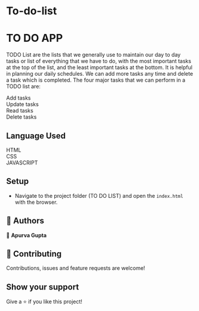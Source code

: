 # To-do-list
# TO DO APP

TODO List are the lists that we generally use to maintain our day to day tasks or list of everything that we have to do, with the most important tasks at the top of the list, and the least important tasks at the bottom. It is helpful in planning our daily schedules. We can add more tasks any time and delete a task which is completed. The four major tasks that we can perform in a TODO list are:

Add tasks <br />
Update tasks <br />
Read tasks <br />
Delete tasks <br />

## Language Used
   HTML <br />
   CSS <br />
   JAVASCRIPT <br />

## Setup

- Navigate to the project folder (TO DO LIST) and open the `index.html` with the browser.

## 👤 Authors

👤 **Apurva Gupta**

  
## 🤝 Contributing

Contributions, issues and feature requests are welcome!

## Show your support

Give a ⭐️ if you like this project!

